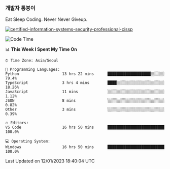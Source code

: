 ### 개발자 통붕이
Eat Sleep Coding.
Never Never Giveup.

[![certified-information-systems-security-professional-cissp](https://user-images.githubusercontent.com/44606727/157613689-acd84ec6-5f8f-4e79-89d9-a8d51f033634.png)](https://www.credly.com/badges/f394a010-85a0-450b-9136-8043af01d71c/public_url)

<!--START_SECTION:waka-->
![Code Time](http://img.shields.io/badge/Code%20Time-1%2C384%20hrs%2023%20mins-blue)

📊 **This Week I Spent My Time On** 

```text
⌚︎ Time Zone: Asia/Seoul

💬 Programming Languages: 
Python                   13 hrs 22 mins      ███████████████████░░░░░░   79.4% 
TypeScript               3 hrs 4 mins        ████░░░░░░░░░░░░░░░░░░░░░   18.26% 
JavaScript               11 mins             ░░░░░░░░░░░░░░░░░░░░░░░░░   1.12% 
JSON                     8 mins              ░░░░░░░░░░░░░░░░░░░░░░░░░   0.82% 
Other                    3 mins              ░░░░░░░░░░░░░░░░░░░░░░░░░   0.39%

🔥 Editors: 
VS Code                  16 hrs 50 mins      █████████████████████████   100.0%

💻 Operating System: 
Windows                  16 hrs 50 mins      █████████████████████████   100.0%

```


 Last Updated on 12/01/2023 18:40:04 UTC
<!--END_SECTION:waka-->

